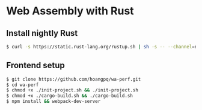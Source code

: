 # Web Assembly with Rust

## Install nightly Rust
```bash
$ curl -s https://static.rust-lang.org/rustup.sh | sh -s -- --channel=nightly
```

## Frontend setup
```bash
$ git clone https://github.com/hoangpq/wa-perf.git
$ cd wa-perf
$ chmod +x ./init-project.sh && ./init-project.sh
$ chmod +x ./cargo-build.sh && ./cargo-build.sh
$ npm install && webpack-dev-server
```
